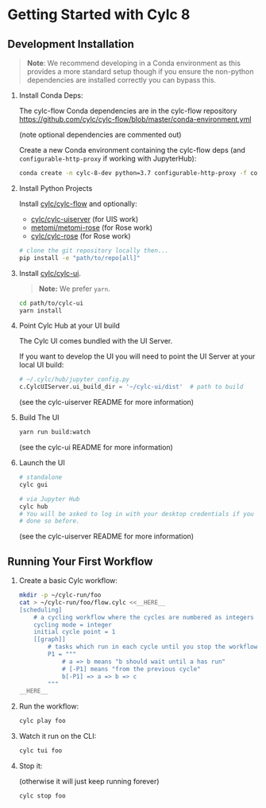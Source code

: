 # Getting Started with Cylc 8

## Development Installation

> **Note**: We recommend developing in a Conda environment as this provides a
  more standard setup though if you ensure the non-python dependencies
  are installed correctly you can bypass this.

1. Install Conda Deps:

   The cylc-flow Conda dependencies are in the cylc-flow repository
   https://github.com/cylc/cylc-flow/blob/master/conda-environment.yml

   (note optional dependencies are commented out)

   Create a new Conda environment containing the cylc-flow deps
   (and `configurable-http-proxy` if working with JupyterHub):

   ```bash
   conda create -n cylc-8-dev python=3.7 configurable-http-proxy -f conda-environment.yml
   ```

2. Install Python Projects

   Install [cylc/cylc-flow](https://github.com/cylc/cylc-flow/) and optionally:

   * [cylc/cylc-uiserver](https://github.com/cylc/cylc-uiserver/) (for UIS work)
   * [metomi/metomi-rose](https://github.com/metomi/metomi-rose/) (for Rose work)
   * [cylc/cylc-rose](https://github.com/cylc/cylc-rose/) (for Rose work)

   ```bash
   # clone the git repository locally then...
   pip install -e "path/to/repo[all]"
   ```

3. Install [cylc/cylc-ui](https://github.com/cylc/cylc-ui/).

   > **Note:** We prefer `yarn`.

   ```bash
   cd path/to/cylc-ui
   yarn install
   ```

4. Point Cylc Hub at your UI build

   The Cylc UI comes bundled with the UI Server.

   If you want to develop the UI you will need to point the UI Server at
   your local UI build:

   ```python
   # ~/.cylc/hub/jupyter_config.py
   c.CylcUIServer.ui_build_dir = '~/cylc-ui/dist'  # path to build
   ```

   (see the cylc-uiserver README for more information)

5. Build The UI

   ```bash
   yarn run build:watch
   ```

   (see the cylc-ui README for more information)

6. Launch the UI

   ```bash
   # standalone
   cylc gui

   # via Jupyter Hub
   cylc hub
   # You will be asked to log in with your desktop credentials if you have not
   # done so before.
   ```

   (see the cylc-uiserver README for more information)


## Running Your First Workflow

1. Create a basic Cylc workflow:

   ```bash
   mkdir -p ~/cylc-run/foo
   cat > ~/cylc-run/foo/flow.cylc <<__HERE__
   [scheduling]
       # a cycling workflow where the cycles are numbered as integers
       cycling mode = integer
       initial cycle point = 1
       [[graph]]
           # tasks which run in each cycle until you stop the workflow
           P1 = """
               # a => b means "b should wait until a has run"
               # [-P1] means "from the previous cycle"
               b[-P1] => a => b => c
           """
   __HERE__
   ```

2. Run the workflow:

   ```bash
   cylc play foo
   ```

3. Watch it run on the CLI:

   ```bash
   cylc tui foo
   ```

4. Stop it:

   (otherwise it will just keep running forever)

   ```bash
   cylc stop foo
   ```
